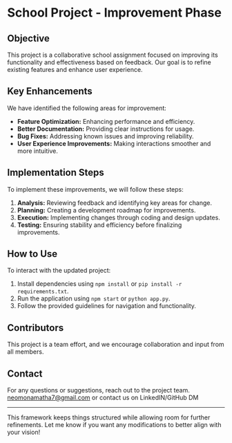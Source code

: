 # School Project - Improvement Phase

## Objective
This project is a collaborative school assignment focused on improving its functionality and effectiveness based on feedback. Our goal is to refine existing features and enhance user experience.

## Key Enhancements
We have identified the following areas for improvement:
- **Feature Optimization:** Enhancing performance and efficiency.
- **Better Documentation:** Providing clear instructions for usage.
- **Bug Fixes:** Addressing known issues and improving reliability.
- **User Experience Improvements:** Making interactions smoother and more intuitive.

## Implementation Steps
To implement these improvements, we will follow these steps:
1. **Analysis:** Reviewing feedback and identifying key areas for change.
2. **Planning:** Creating a development roadmap for improvements.
3. **Execution:** Implementing changes through coding and design updates.
4. **Testing:** Ensuring stability and efficiency before finalizing improvements.

## How to Use
To interact with the updated project:
1. Install dependencies using `npm install` or `pip install -r requirements.txt`.
2. Run the application using `npm start` or `python app.py`.
3. Follow the provided guidelines for navigation and functionality.

## Contributors
This project is a team effort, and we encourage collaboration and input from all members.

## Contact
For any questions or suggestions, reach out to the project team.
neomonamatha7@gmail.com
or
contact us on LinkedIN/GitHub DM

---

This framework keeps things structured while allowing room for further refinements. Let me know if you want any modifications to better align with your vision!

